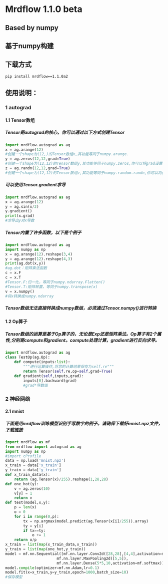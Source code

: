 # Mrdflow 1.1.0 beta
## Based by numpy

## 基于numpy构建

## 下载方式
```
pip install mrdflow==1.1.0a2
```

## 使用说明：
### 1 autograd
#### 1.1 Tensor数组
##### Tensor是autograd的核心，你可以通过以下方式创建Tensor
```Python
import mrdflow.autograd as ag
x = ag.arange(12)
#创建一个shape为(12,)的Tensor数组x,其功能等同于numpy.arange.
y = ag.zeros(12,12,grad=True)
#创建一个shape为(12,12)的Tensor数组y,其功能等同于numpy.zeros,你可以将grad设置为True，这样可以自动求导
z = ag.randn(12,12,grad=True)
#创建一个shape为(12,12)的Tensor数组z,其功能等同于numpy.random.randn,你可以将grad设置为True，这样可以自动求导
```
##### 可以使用Tensor.gradient求导
``` Python
import mrdflow.autograd as ag
x = ag.arange(12)
y = ag.sin(x/2)
y.gradient()
print(x.grad)
#求导出y对x导数
```
##### Tensor内置了许多函数，以下是个例子
``` Python
import mrdflow.autograd as ag
import numpy as np
x = ag.arange(12).reshape(3,4)
y = ag.arange(12).reshape(4,3)
print(ag.dot(x,y))
#ag.dot：矩阵乘法函数
c = x.F
c = x.T
#Tensor.F:归一化，等同于numpy.ndarray.Flatten()
#Tensor.T:矩阵转置，等同于numpy.transpose(x)
v = x.numpy()
#将x转换成numpy.ndarray
```
##### Tensor数组无法直接转换成numpy数组，必须通过Tensor.numpy()进行转换

#### 1.2 Op算子
##### Tensor数组的运算是基于Op算子的，无论是Exp还是矩阵乘法。Op算子有2个属性,分别是compute和gradient。compute处理计算，gradient进行反向求导。
``` Python
import mrdflow.autograd as ag
class TestOp(ag.Op):
    def compute(inputs:list):
        """进行运算操作,将您的计算结果保存为self.re"""
        return Tensor(self.re,op=self,grad=True)
    def gradient(self,inputs,grad):
        inputs[0].backward(grad)
        #grad*导数值
```
### 2 神经网络
#### 2.1 mnist
##### 下面是用mrdflow训练模型识别手写数字的例子。请确保下载好mnist.npz文件，[下载链接](https://www.kaggle.com/datasets/vikramtiwari/mnist-numpy/download)
``` Python
import mrdflow as mf
from mrdflow import autograd as ag
import numpy as np
#import cProfile
data = np.load('mnist.npz')
x_train = data['x_train']
y_train = data['y_train']
def x_train_data(x):
    return (ag.Tensor(x)/255).reshape(1,28,28)
def one_hot(y):
    v = ag.zeros(10)
    v[y] = 1
    return v
def test(model,x,y):
    p = len(x)
    o = 0
    for i in range(0,p):
        tx = np.argmax(model.predict(ag.Tensor(x[i]/255)).array)
        ty = y[i]
        if tx==ty:
            o += 1
    return o/p
x_train = list(map(x_train_data,x_train))
y_train = list(map(one_hot,y_train))
model = mf.nn.Sequential([mf.nn.layer.Conv2d([28,28],[4,4],activation=mf.relu,pad='VALID'),
                       mf.nn.layer.MaxPooling2d([5,5]),
                       mf.nn.layer.Dense(5*5,10,activation=mf.softmax)])
model.compile(optimizer=mf.nn.Adam,lr=0.1)
model.fit(x=x_train,y=y_train,epoch=1000,batch_size=10)
#保存模型
```
